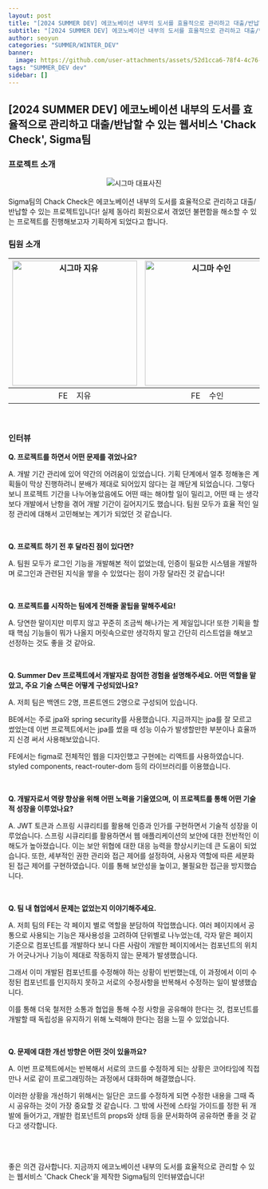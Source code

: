 ```yaml
---
layout: post
title: "[2024 SUMMER DEV] 에코노베이션 내부의 도서를 효율적으로 관리하고 대출/반납할 수 있는 웹서비스 'Chack Check', Sigma팀"
subtitle: "[2024 SUMMER DEV] 에코노베이션 내부의 도서를 효율적으로 관리하고 대출/반납할 수 있는 웹서비스 'Chack Check', Sigma팀"
author: seoyun
categories: "SUMMER/WINTER_DEV"
banner: 
  image: https://github.com/user-attachments/assets/52d1cca6-78f4-4c76-b1be-b13d6b21315d
tags: "SUMMER_DEV dev"
sidebar: []
---
```


## [2024 SUMMER DEV] 에코노베이션 내부의 도서를 효율적으로 관리하고 대출/반납할 수 있는 웹서비스 'Chack Check', Sigma팀


### 프로젝트 소개
<div style="text-align: center;">
    <img src="https://github.com/user-attachments/assets/52d1cca6-78f4-4c76-b1be-b13d6b21315d" alt="시그마 대표사진" />
</div>

<br/>
Sigma팀의 Chack Check은 에코노베이션 내부의 도서를 효율적으로 관리하고 대출/반납할 수 있는 프로젝트입니다! 실제 동아리 회원으로서 겪었던 불편함을 해소할 수 있는 프로젝트를 진행해보고자 기획하게 되었다고 합니다.

<br/>

### 팀원 소개

| <img src="https://github.com/user-attachments/assets/22756e7b-cf99-4a47-830a-584eb0f6cc9e" alt="시그마 지유" width="250" /> | <img src="https://github.com/user-attachments/assets/552faee0-a1cd-4fc4-842b-8b8783e79289" alt="시그마 수인" width="250" /> | <img src="https://github.com/user-attachments/assets/ea59265d-42f4-4d6b-a7db-c57d2be1f32a" alt="시그마 민규" width="250" /> | <img src="https://github.com/user-attachments/assets/688f70fe-041a-4734-9329-d1070e74bfc5" alt="시그마 명헌" width="250" /> |
|------------|------------|------------|------------|
| <div style="text-align: center;">FE &nbsp;&nbsp;&nbsp;지유</div> | <div style="text-align: center;">FE &nbsp;&nbsp;&nbsp;수인</div>| <div style="text-align: center;">BE &nbsp;&nbsp;&nbsp;민규</div> | <div style="text-align: center;">BE &nbsp;&nbsp;&nbsp;명헌</div> |


<br/>

### 인터뷰
**Q. 프로젝트를 하면서 어떤 문제를 겪었나요?**

A. 개발 기간 관리에 있어 약간의 어려움이 있었습니다. 기획 단계에서 얼추 정해놓은 계 획들이 막상 진행하려니 분배가 제대로 되어있지 않다는 걸 깨닫게 되었습니다. 그렇다보니 프로젝트 기간을 나누어놓았음에도 어떤 때는 해야할 일이 밀리고, 어떤 때 는 생각보다 개발에서 난항을 겪어 개발 기간이 길어지기도 했습니다. 팀원 모두가 효율 적인 일정 관리에 대해서 고민해보는 계기가 되었던 것 같습니다.

<br/>

**Q. 프로젝트 하기 전 후 달라진 점이 있다면?**

A. 팀원 모두가 로그인 기능을 개발해본 적이 없었는데, 인증이 필요한 시스템을 개발하며 로그인과 관련된 지식을 쌓을 수 있었다는 점이 가장 달라진 것 같습니다!

<br/>

**Q. 프로젝트를 시작하는 팀에게 전해줄 꿀팁을 말해주세요!**

A. 당연한 말이지만 미루지 않고 꾸준히 조금씩 해나가는 게 제일입니다! 또한 기획을 할 때 핵심 기능들이 뭐가 나올지 머릿속으로만 생각하지 말고 간단히 리스트업을 해보고 선정하는 것도 좋을 것 같아요.

<br/>


**Q. Summer Dev 프로젝트에서 개발자로 참여한 경험을 설명해주세요. 어떤 역할을 맡았고, 주요 기술 스택은 어떻게 구성되었나요?**

A.
저희 팀은 백엔드 2명, 프론트엔드 2명으로 구성되어 있습니다.

BE에서는 주로 jpa와 spring security를 사용했습니다. 지금까지는 jpa를 잘 모르고 썼었는데 이번 프로젝트에서는 jpa를 썼을 때 성능 이슈가 발생할만한 부분이나 효율까지 신경 써서 사용해보았습니다.

FE에서는 figma로 전체적인 웹을 디자인했고 구현에는 리액트를 사용하였습니다. styled components, react-router-dom 등의 라이브러리를 이용했습니다.

<br/>

**Q. 개발자로서 역량 향상을 위해 어떤 노력을 기울였으며, 이 프로젝트를 통해 어떤 기술적 성장을 이루었나요?**

A. JWT 토큰과 스프링 시큐리티를 활용해 인증과 인가를 구현하면서 기술적 성장을 이루었습니다. 스프링 시큐리티를 활용하면서 웹 애플리케이션의 보안에 대한 전반적인 이해도가 높아졌습니다. 이는 보안 위협에 대한 대응 능력을 향상시키는데 큰 도움이 되었습니다. 또한, 세부적인 권한 관리와 접근 제어를 설정하여, 사용자 역할에 따른 세분화된 접근 제어를 구현하였습니다. 이를 통해 보안성을 높이고, 불필요한 접근을 방지했습니다.

<br/>

**Q. 팀 내 협업에서 문제는 없었는지 이야기해주세요.**

A.
저희 팀의 FE는 각 페이지 별로 역할을 분담하여 작업했습니다. 여러 페이지에서 공통으로 사용되는 기능은 재사용성을 고려하여 단위별로 나누었는데, 각자 맡은 페이지 기준으로 컴포넌트를 개발하다 보니 다른 사람이 개발한 페이지에서는 컴포넌트의 위치가 어긋나거나 기능이 제대로 작동하지 않는 문제가 발생했습니다.

그래서 이미 개발된 컴포넌트를 수정해야 하는 상황이 빈번했는데, 이 과정에서 이미 수정된 컴포넌트를 인지하지 못하고 서로의 수정사항을 반복해서 수정하는 일이 발생했습니다.

이를 통해 더욱 철저한 소통과 협업을 통해 수정 사항을 공유해야 한다는 것, 컴포넌트를 개발할 때 독립성을 유지하기 위해 노력해야 한다는 점을 느낄 수 있었습니다.

<br/>

**Q. 문제에 대한 개선 방향은 어떤 것이 있을까요?**

A.
이번 프로젝트에서는 반복해서 서로의 코드를 수정하게 되는 상황은 코어타임에 직접 만나 서로 같이 프로그래밍하는 과정에서 대화하며 해결했습니다.

이러한 상황을 개선하기 위해서는 일단은 코드를 수정하게 되면 수정한 내용을 그때 즉시 공유하는 것이 가장 중요할 것 같습니다. 그 밖에 사전에 스타일 가이드를 정한 뒤 개발에 들어가고, 개발한 컴포넌트의 props와 상태 등을 문서화하여 공유하면 좋을 것 같다고 생각합니다.

<br/><br/>

좋은 의견 감사합니다. 지금까지 에코노베이션 내부의 도서를 효율적으로 관리할 수 있는 웹서비스 'Chack Check'을 제작한 Sigma팀의 인터뷰였습니다!

<br/>

